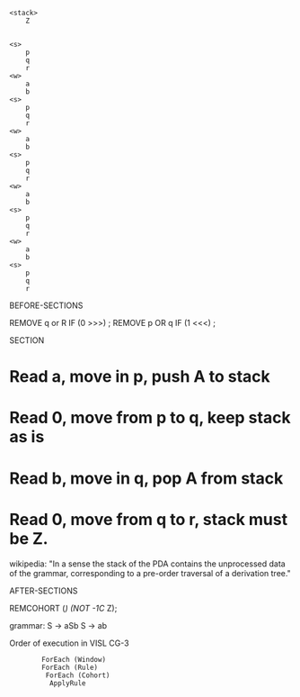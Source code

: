 ```
<stack>
    Z


<s>
    p
	q
	r
<w>
    a
    b
<s>
    p
	q
	r
<w>
    a
    b
<s>
    p
	q
	r
<w>
    a
    b
<s>
    p
	q
	r
<w>
    a
    b
<s>
    p
	q
	r
```

BEFORE-SECTIONS

REMOVE q or R IF (0 >>>) ;
REMOVE p OR q IF (1 <<<) ;

SECTION

# Read a, move in p, push A to stack
# Read 0, move from p to q, keep stack as is
# Read b, move in q, pop A from stack
# Read 0, move from q to r, stack must be Z.


wikipedia: "In a sense the stack of the PDA contains the unprocessed data of the grammar, corresponding to a pre-order traversal of a derivation tree."


AFTER-SECTIONS

REMCOHORT (*) (NOT -1C* Z);




grammar:
  S -> aSb
  S -> ab


Order of execution in VISL CG-3

            ForEach (Window)
            ForEach (Rule)
             ForEach (Cohort)
              ApplyRule